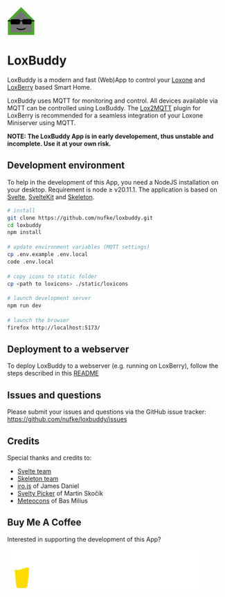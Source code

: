 <img src="./static/icons/loxbuddy_64.png">

# LoxBuddy 

LoxBuddy is a modern and fast (Web)App to control your [Loxone](https://www.loxone.com/) and [LoxBerry](https://wiki.loxberry.de/start) based Smart Home.

LoxBuddy uses MQTT for monitoring and control. All devices available via MQTT can be controlled using LoxBuddy. The [Lox2MQTT](https://github.com/nufke/LoxBerry-Plugin-Lox2MQTT) plugin for LoxBerry is recommended for a seamless integration of your Loxone Miniserver using MQTT.

**NOTE: The LoxBuddy App is in early developement, thus unstable and incomplete. Use it at your own risk.**

## Development environment

To help in the development of this App, you need a NodeJS installation on your desktop. Requirement is node &ge; v20.11.1. The application is based on [Svelte](https://svelte.dev/), [SvelteKit](https://kit.svelte.dev/) and [Skeleton](https://www.skeleton.dev/). 

```bash
# install
git clone https://github.com/nufke/loxbuddy.git
cd loxbuddy
npm install

# update environment variables (MQTT settings)
cp .env.example .env.local
code .env.local

# copy icons to static folder 
cp <path to loxicons> ./static/loxicons

# launch development server
npm run dev

# launch the browser 
firefox http://localhost:5173/
```

## Deployment to a webserver

To deploy LoxBuddy to a webserver (e.g. running on LoxBerry), follow the steps described in this [README](./infra/README.md)

## Issues and questions

Please submit your issues and questions via the GitHub issue tracker: https://github.com/nufke/loxbuddy/issues

## Credits

Special thanks and credits to:

 * [Svelte team](https://svelte.dev/)
 * [Skeleton team](https://www.skeleton.dev/)
 * [iro.js](https://github.com/jaames/iro.js) of James Daniel
 * [Svelty Picker](https://github.com/mskocik/svelty-picker) of Martin Skočík
 * [Meteocons](https://github.com/basmilius/weather-icons) of Bas Milius

## Buy Me A Coffee

Interested in supporting the development of this App?

<a href="https://www.buymeacoffee.com/nufke" target="_blank"><img src="./static/icons/svg/bmc.svg" alt="Buy Me A Coffee"></a>
